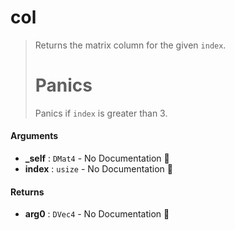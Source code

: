 # col

>  Returns the matrix column for the given `index`.
>  # Panics
>  Panics if `index` is greater than 3.

#### Arguments

- **\_self** : `DMat4` \- No Documentation 🚧
- **index** : `usize` \- No Documentation 🚧

#### Returns

- **arg0** : `DVec4` \- No Documentation 🚧